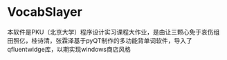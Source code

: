 # VocabSlayer
本软件是PKU（北京大学）程序设计实习课程大作业，是由让三颗心免于哀伤组田照亿，桂诗清，张霖泽基于pyQT制作的多功能背单词软件，导入了qfluentwidge库，以期实现windows商店风格
